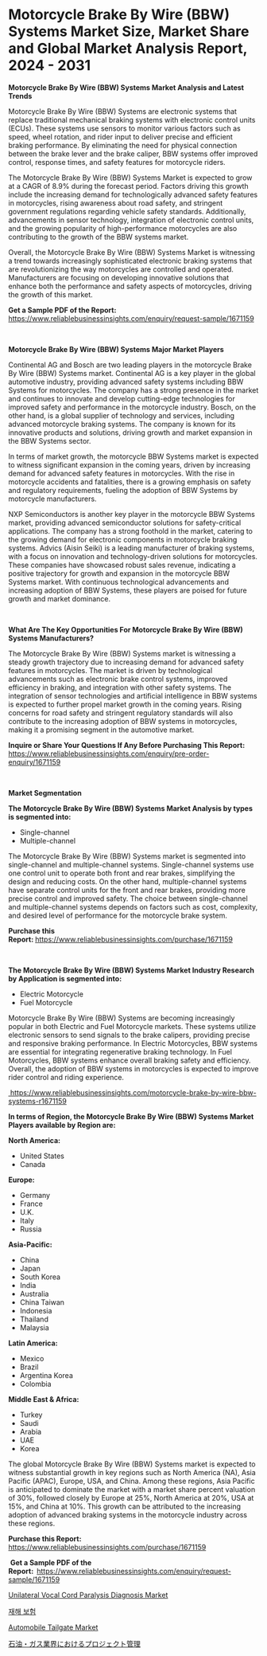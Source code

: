 <p><h1>Motorcycle Brake By Wire (BBW) Systems Market Size, Market Share and Global Market Analysis Report, 2024 - 2031</h1></p><p><strong>Motorcycle Brake By Wire (BBW) Systems Market Analysis and Latest Trends</strong></p>
<p><p>Motorcycle Brake By Wire (BBW) Systems are electronic systems that replace traditional mechanical braking systems with electronic control units (ECUs). These systems use sensors to monitor various factors such as speed, wheel rotation, and rider input to deliver precise and efficient braking performance. By eliminating the need for physical connection between the brake lever and the brake caliper, BBW systems offer improved control, response times, and safety features for motorcycle riders.</p><p>The Motorcycle Brake By Wire (BBW) Systems Market is expected to grow at a CAGR of 8.9% during the forecast period. Factors driving this growth include the increasing demand for technologically advanced safety features in motorcycles, rising awareness about road safety, and stringent government regulations regarding vehicle safety standards. Additionally, advancements in sensor technology, integration of electronic control units, and the growing popularity of high-performance motorcycles are also contributing to the growth of the BBW systems market.</p><p>Overall, the Motorcycle Brake By Wire (BBW) Systems Market is witnessing a trend towards increasingly sophisticated electronic braking systems that are revolutionizing the way motorcycles are controlled and operated. Manufacturers are focusing on developing innovative solutions that enhance both the performance and safety aspects of motorcycles, driving the growth of this market.</p></p>
<p><strong>Get a Sample PDF of the Report:&nbsp;</strong> <a href="https://www.reliablebusinessinsights.com/enquiry/request-sample/1671159">https://www.reliablebusinessinsights.com/enquiry/request-sample/1671159</a></p>
<p>&nbsp;</p>
<p><strong>Motorcycle Brake By Wire (BBW) Systems Major Market Players</strong></p>
<p><p>Continental AG and Bosch are two leading players in the motorcycle Brake By Wire (BBW) Systems market. Continental AG is a key player in the global automotive industry, providing advanced safety systems including BBW Systems for motorcycles. The company has a strong presence in the market and continues to innovate and develop cutting-edge technologies for improved safety and performance in the motorcycle industry. Bosch, on the other hand, is a global supplier of technology and services, including advanced motorcycle braking systems. The company is known for its innovative products and solutions, driving growth and market expansion in the BBW Systems sector.</p><p>In terms of market growth, the motorcycle BBW Systems market is expected to witness significant expansion in the coming years, driven by increasing demand for advanced safety features in motorcycles. With the rise in motorcycle accidents and fatalities, there is a growing emphasis on safety and regulatory requirements, fueling the adoption of BBW Systems by motorcycle manufacturers.</p><p>NXP Semiconductors is another key player in the motorcycle BBW Systems market, providing advanced semiconductor solutions for safety-critical applications. The company has a strong foothold in the market, catering to the growing demand for electronic components in motorcycle braking systems. Advics (Aisin Seiki) is a leading manufacturer of braking systems, with a focus on innovation and technology-driven solutions for motorcycles. These companies have showcased robust sales revenue, indicating a positive trajectory for growth and expansion in the motorcycle BBW Systems market. With continuous technological advancements and increasing adoption of BBW Systems, these players are poised for future growth and market dominance.</p></p>
<p>&nbsp;</p>
<p><strong>What Are The Key Opportunities For Motorcycle Brake By Wire (BBW) Systems Manufacturers?</strong></p>
<p><p>The Motorcycle Brake By Wire (BBW) Systems market is witnessing a steady growth trajectory due to increasing demand for advanced safety features in motorcycles. The market is driven by technological advancements such as electronic brake control systems, improved efficiency in braking, and integration with other safety systems. The integration of sensor technologies and artificial intelligence in BBW systems is expected to further propel market growth in the coming years. Rising concerns for road safety and stringent regulatory standards will also contribute to the increasing adoption of BBW systems in motorcycles, making it a promising segment in the automotive market.</p></p>
<p><strong>Inquire or Share Your Questions If Any Before Purchasing This Report:</strong> <a href="https://www.reliablebusinessinsights.com/enquiry/pre-order-enquiry/1671159">https://www.reliablebusinessinsights.com/enquiry/pre-order-enquiry/1671159</a></p>
<p>&nbsp;</p>
<p><strong>Market Segmentation</strong></p>
<p><strong>The Motorcycle Brake By Wire (BBW) Systems Market Analysis by types is segmented into:</strong></p>
<p><ul><li>Single-channel</li><li>Multiple-channel</li></ul></p>
<p><p>The Motorcycle Brake By Wire (BBW) Systems market is segmented into single-channel and multiple-channel systems. Single-channel systems use one control unit to operate both front and rear brakes, simplifying the design and reducing costs. On the other hand, multiple-channel systems have separate control units for the front and rear brakes, providing more precise control and improved safety. The choice between single-channel and multiple-channel systems depends on factors such as cost, complexity, and desired level of performance for the motorcycle brake system.</p></p>
<p><strong>Purchase this Report:&nbsp;</strong><a href="https://www.reliablebusinessinsights.com/purchase/1671159">https://www.reliablebusinessinsights.com/purchase/1671159</a></p>
<p>&nbsp;</p>
<p><strong>The Motorcycle Brake By Wire (BBW) Systems Market Industry Research by Application is segmented into:</strong></p>
<p><ul><li>Electric Motorcycle</li><li>Fuel Motorcycle</li></ul></p>
<p><p>Motorcycle Brake By Wire (BBW) Systems are becoming increasingly popular in both Electric and Fuel Motorcycle markets. These systems utilize electronic sensors to send signals to the brake calipers, providing precise and responsive braking performance. In Electric Motorcycles, BBW systems are essential for integrating regenerative braking technology. In Fuel Motorcycles, BBW systems enhance overall braking safety and efficiency. Overall, the adoption of BBW systems in motorcycles is expected to improve rider control and riding experience.</p></p>
<p><a href="https://www.reliablebusinessinsights.com/motorcycle-brake-by-wire-bbw-systems-r1671159">&nbsp;https://www.reliablebusinessinsights.com/motorcycle-brake-by-wire-bbw-systems-r1671159</a></p>
<p><strong>In terms of Region, the Motorcycle Brake By Wire (BBW) Systems Market Players available by Region are:</strong></p>
<p>
    <p> <strong> North America: </strong>
        <ul>
            <li>United States</li>
            <li>Canada</li>
        </ul>
        </p> 
    <p> <strong> Europe: </strong>
        <ul>
            <li>Germany</li>
            <li>France</li>
            <li>U.K.</li>
            <li>Italy</li>
            <li>Russia</li>
        </ul>
        </p> 
    <p> <strong> Asia-Pacific: </strong>
        <ul>
            <li>China</li>
            <li>Japan</li>
            <li>South Korea</li>
            <li>India</li>
            <li>Australia</li>
            <li>China Taiwan</li>
            <li>Indonesia</li>
            <li>Thailand</li>
            <li>Malaysia</li>
        </ul>
        </p> 
    <p> <strong> Latin America: </strong>
        <ul>
            <li>Mexico</li>
            <li>Brazil</li>
            <li>Argentina Korea</li>
            <li>Colombia</li>
        </ul>
        </p> 
    <p> <strong> Middle East & Africa: </strong>
        <ul>
            <li>Turkey</li>
            <li>Saudi</li>
            <li>Arabia</li>
            <li>UAE</li>
            <li>Korea</li>
        </ul>
    </p>
    </p>
<p><p>The global Motorcycle Brake By Wire (BBW) Systems market is expected to witness substantial growth in key regions such as North America (NA), Asia Pacific (APAC), Europe, USA, and China. Among these regions, Asia Pacific is anticipated to dominate the market with a market share percent valuation of 30%, followed closely by Europe at 25%, North America at 20%, USA at 15%, and China at 10%. This growth can be attributed to the increasing adoption of advanced braking systems in the motorcycle industry across these regions.</p></p>
<p><strong>Purchase this Report: </strong><a href="https://www.reliablebusinessinsights.com/purchase/1671159">https://www.reliablebusinessinsights.com/purchase/1671159</a></p>
<p>&nbsp;<strong>Get a Sample PDF of the Report:&nbsp;&nbsp;</strong><a href="https://www.reliablebusinessinsights.com/enquiry/request-sample/1671159">https://www.reliablebusinessinsights.com/enquiry/request-sample/1671159</a></p>
<p><strong></strong></p>
<p><p><a href="https://issuu.com/reportprime-2/docs/unilateral-vocal-cord-paralysis-diagnosis-market-s">Unilateral Vocal Cord Paralysis Diagnosis Market</a></p><p><a href="https://github.com/vdhdwjyp90142/Market-Research-Report-List-3/blob/main/4077152185065.md">재해 보험</a></p><p><a href="https://github.com/jeremySnyder277/Market-Research-Report-List-1/blob/main/automobile-tailgate-market.md">Automobile Tailgate Market</a></p><p><a href="https://github.com/sghwr779811674/Market-Research-Report-List-3/blob/main/8308021182265.md">石油・ガス業界におけるプロジェクト管理</a></p></p>